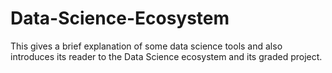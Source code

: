# Data-Science-Ecosystem
This gives a brief explanation of some data science tools and also introduces its reader to the Data Science ecosystem and its graded project. 
